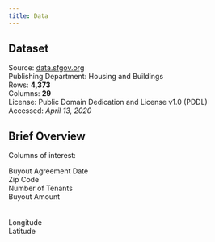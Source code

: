 ```yaml
---
title: Data
---
```


## Dataset

Source: [data.sfgov.org](data.sfgov.org)<br>
Publishing Department: Housing and Buildings<br>
Rows: **4,373**<br>
Columns: **29**<br>
License: Public Domain Dedication and License v1.0 (PDDL)<br>
Accessed: _April 13, 2020_<br>

## Brief Overview

Columns of interest:

Buyout Agreement Date <br>
Zip Code <br>
Number of Tenants <br>
Buyout Amount <br>
<br><br>
Longitude<br>
Latitude<br>

